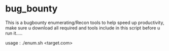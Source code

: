 # bug_bounty

This is a bugbounty enumerating/Recon tools to help speed up productivity, make sure u download all required and tools include in this script before u run it.....


usage : ./enum.sh <target.com>


